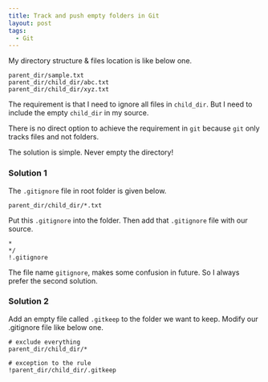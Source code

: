 ```yaml
---
title: Track and push empty folders in Git
layout: post
tags:
  - Git
---
```


My directory structure & files location is like below one.

    parent_dir/sample.txt
    parent_dir/child_dir/abc.txt
    parent_dir/child_dir/xyz.txt

The requirement is that I need to ignore all files in `child_dir`. But I need to include the empty `child_dir` in my source.

There is no direct option to achieve the requirement in `git` because `git` only tracks files and not folders.

The solution is simple. Never empty the directory!

### Solution 1

The `.gitignore` file in root folder is given below.

    parent_dir/child_dir/*.txt

Put this `.gitignore` into the folder. Then add that `.gitignore` file with our source.

    *
    */
    !.gitignore

The file name `gitignore`, makes some confusion in future. So I always prefer the second solution.

### Solution 2

Add an empty file called `.gitkeep` to the folder we want to keep. Modify our .gitignore file like below one.

    # exclude everything
    parent_dir/child_dir/*

    # exception to the rule
    !parent_dir/child_dir/.gitkeep
